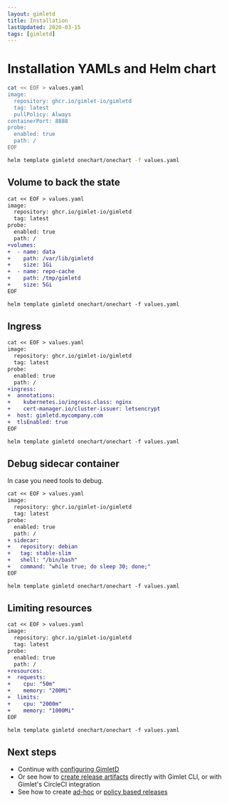 ```yaml
---
layout: gimletd
title: Installation
lastUpdated: 2020-03-15
tags: [gimletd]
---
```


# Installation YAMLs and Helm chart

```bash
cat << EOF > values.yaml
image:
  repository: ghcr.io/gimlet-io/gimletd
  tag: latest
  pullPolicy: Always
containerPort: 8888
probe:
  enabled: true
  path: /
EOF

helm template gimletd onechart/onechart -f values.yaml
```

## Volume to back the state

```diff
cat << EOF > values.yaml
image:
  repository: ghcr.io/gimlet-io/gimletd
  tag: latest
probe:
  enabled: true
  path: /
+volumes:
+  - name: data
+    path: /var/lib/gimletd
+    size: 1Gi
+  - name: repo-cache
+    path: /tmp/gimletd
+    size: 5Gi
EOF

helm template gimletd onechart/onechart -f values.yaml
```

## Ingress

```diff
cat << EOF > values.yaml
image:
  repository: ghcr.io/gimlet-io/gimletd
  tag: latest
probe:
  enabled: true
  path: /
+ingress:
+  annotations:
+    kubernetes.io/ingress.class: nginx
+    cert-manager.io/cluster-issuer: letsencrypt
+  host: gimletd.mycompany.com
+  tlsEnabled: true
EOF

helm template gimletd onechart/onechart -f values.yaml
```

## Debug sidecar container

In case you need tools to debug.

```diff
cat << EOF > values.yaml
image:
  repository: ghcr.io/gimlet-io/gimletd
  tag: latest
probe:
  enabled: true
  path: /
+ sidecar:
+   repository: debian
+   tag: stable-slim
+   shell: "/bin/bash"
+   command: "while true; do sleep 30; done;"
EOF

helm template gimletd onechart/onechart -f values.yaml
```

## Limiting resources

```diff
cat << EOF > values.yaml
image:
  repository: ghcr.io/gimlet-io/gimletd
  tag: latest
probe:
  enabled: true
  path: /
+resources:
+  requests:
+    cpu: "50m"
+    memory: "200Mi"
+  limits:
+    cpu: "2000m"
+    memory: "1000Mi"
EOF

helm template gimletd onechart/onechart -f values.yaml
```

## Next steps

- Continue with [configuring GimletD](/gimletd/configuration)
- Or see how to [create release artifacts](/gimletd/creating-artifacts) directly with Gimlet CLI, or with Gimlet's CircleCI integration
- See how to create [ad-hoc](/gimletd/on-demand-releases) or [policy based releases](/gimletd/policy-based-releases)
